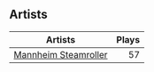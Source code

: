 ## Artists
Artists | Plays 
----- | -----: 
[Mannheim Steamroller](/artists/mannheim-steamroller-39605) | 57

